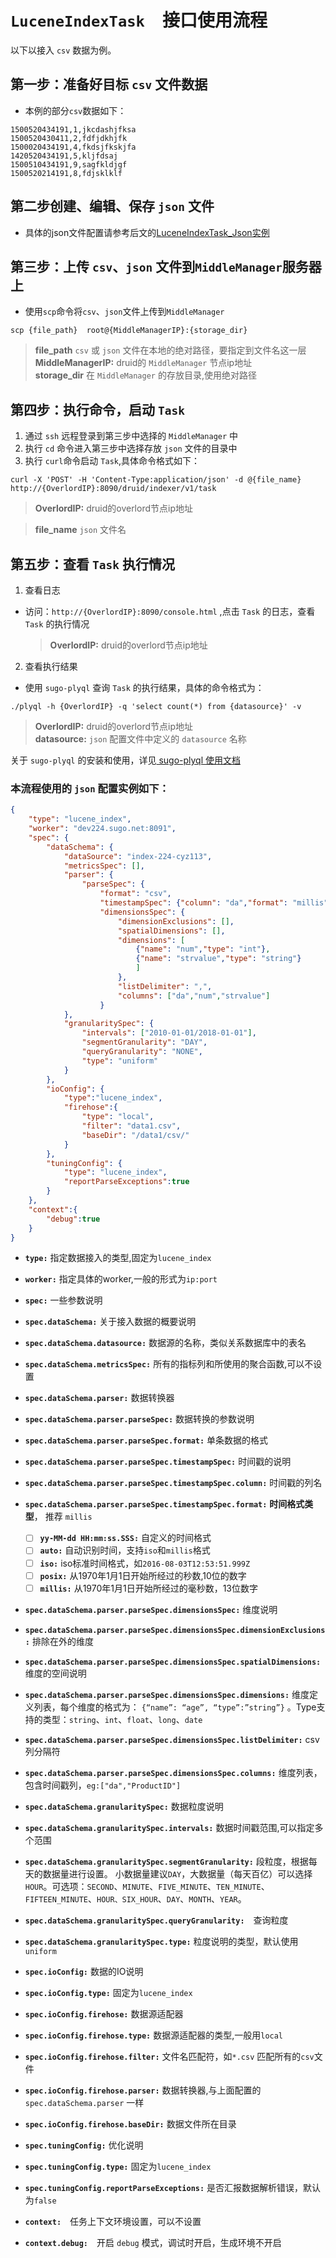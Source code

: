# `LuceneIndexTask`　接口使用流程

以下以接入 `csv` 数据为例。

## 第一步：准备好目标 `csv` 文件数据

- 本例的部分`csv`数据如下：
```
1500520434191,1,jkcdashjfksa
1500520430411,2,fdfjdkhjfk
1500020434191,4,fkdsjfkskjfa
1420520434191,5,kljfdsaj
1500510434191,9,sagfkldjgf
1500520214191,8,fdjsklklf
```
## 第二步创建、编辑、保存 `json` 文件

- 具体的json文件配置请参考后文的[LuceneIndexTask_Json实例](#LuceneIndexTask_instance)

## 第三步：上传 `csv`、`json` 文件到`MiddleManager`服务器上
- 使用`scp`命令将`csv`、`json`文件上传到`MiddleManager`
```shell
scp {file_path}  root@{MiddleManagerIP}:{storage_dir}
```
   > **file_path** `csv` 或 `json` 文件在本地的绝对路径，要指定到文件名这一层  
   > **MiddleManagerIP:** druid的 `MiddleManager` 节点ip地址  
   > **storage_dir** 在 `MiddleManager` 的存放目录,使用绝对路径

## 第四步：执行命令，启动 `Task`
1. 通过 `ssh` 远程登录到第三步中选择的 `MiddleManager` 中
2. 执行 `cd` 命令进入第三步中选择存放 `json` 文件的目录中
3. 执行 `curl`命令启动 `Task`,具体命令格式如下：
```shell
curl -X 'POST' -H 'Content-Type:application/json' -d @{file_name} http://{OverlordIP}:8090/druid/indexer/v1/task
```
   > **OverlordIP:** druid的overlord节点ip地址

   > **file_name** `json` 文件名


## 第五步：查看 `Task` 执行情况
1. 查看日志
- 访问：`http://{OverlordIP}:8090/console.html` ,点击 `Task` 的日志，查看 `Task` 的执行情况

   > **OverlordIP:** druid的overlord节点ip地址

2. 查看执行结果
- 使用 `sugo-plyql` 查询 `Task` 的执行结果，具体的命令格式为：
```shell
./plyql -h {OverlordIP} -q 'select count(*) from {datasource}' -v
```
   > **OverlordIP:** druid的overlord节点ip地址  
   > **datasource:** `json` 配置文件中定义的 `datasource` 名称
   
   关于 `sugo-plyql` 的安装和使用，详见[ sugo-plyql 使用文档](/developer/interfaces/sugo-plyql.md)
   
### <a id="LuceneIndexTask_instance"></a>  本流程使用的 `json` 配置实例如下：

```json
{
    "type": "lucene_index",
    "worker": "dev224.sugo.net:8091",
    "spec": {
        "dataSchema": {
            "dataSource": "index-224-cyz113",
            "metricsSpec": [],
            "parser": {
                "parseSpec": {
                    "format": "csv",
                    "timestampSpec": {"column": "da","format": "millis"},
                    "dimensionsSpec": {
                        "dimensionExclusions": [],
                        "spatialDimensions": [],
                        "dimensions": [
                            {"name": "num","type": "int"},
                            {"name": "strvalue","type": "string"}                                       
                            ]
                        },
                        "listDelimiter": ",",
                        "columns": ["da","num","strvalue"]
                    }
            },
            "granularitySpec": {
                "intervals": ["2010-01-01/2018-01-01"],
                "segmentGranularity": "DAY",
                "queryGranularity": "NONE",
                "type": "uniform"
            }
        },
        "ioConfig": {
            "type":"lucene_index",
            "firehose":{
                "type": "local",
                "filter": "data1.csv",
                "baseDir": "/data1/csv/"
            }
        },
        "tuningConfig": {
            "type": "lucene_index",
            "reportParseExceptions":true
        }
    },
    "context":{
        "debug":true
    }
}
```
- **`type:`** 指定数据接入的类型,固定为`lucene_index`
- **`worker:`** 指定具体的worker,一般的形式为`ip:port`
- **`spec:`** 一些参数说明
- **`spec.dataSchema:`** 关于接入数据的概要说明
- **`spec.dataSchema.datasource:`** 数据源的名称，类似关系数据库中的表名
- **`spec.dataSchema.metricsSpec:`** 所有的指标列和所使用的聚合函数,可以不设置
- **`spec.dataSchema.parser:`** 数据转换器
- **`spec.dataSchema.parser.parseSpec:`** 数据转换的参数说明
- **`spec.dataSchema.parser.parseSpec.format:`** 单条数据的格式
- **`spec.dataSchema.parser.parseSpec.timestampSpec:`** 时间戳的说明
- **`spec.dataSchema.parser.parseSpec.timestampSpec.column:`** 时间戳的列名
- **`spec.dataSchema.parser.parseSpec.timestampSpec.format:`** **时间格式类型**， 推荐 `millis`   
  - [ ] **`yy-MM-dd HH:mm:ss.SSS:`** 自定义的时间格式
  - [ ] **`auto:`** 自动识别时间，支持`iso`和`millis`格式
  - [ ] **`iso:`** iso标准时间格式，如`2016-08-03T12:53:51.999Z`
  - [ ] **`posix:`** 从1970年1月1日开始所经过的秒数,10位的数字
  - [ ] **`millis:`** 从1970年1月1日开始所经过的毫秒数，13位数字

- **`spec.dataSchema.parser.parseSpec.dimensionsSpec:`** 维度说明
- **`spec.dataSchema.parser.parseSpec.dimensionsSpec.dimensionExclusions:`** 排除在外的维度

- **`spec.dataSchema.parser.parseSpec.dimensionsSpec.spatialDimensions:`** 维度的空间说明

- **`spec.dataSchema.parser.parseSpec.dimensionsSpec.dimensions:`** 维度定义列表，每个维度的格式为： `{“name”: “age”, “type”:”string”}` 。Type支持的类型：`string`、`int`、`float`、`long`、`date`
- **`spec.dataSchema.parser.parseSpec.dimensionsSpec.listDelimiter:`**  csv列分隔符
- **`spec.dataSchema.parser.parseSpec.dimensionsSpec.columns:`**  维度列表，包含时间戳列，`eg:["da","ProductID"]`
- **`spec.dataSchema.granularitySpec:`** 数据粒度说明
- **`spec.dataSchema.granularitySpec.intervals:`** 数据时间戳范围,可以指定多个范围
- **`spec.dataSchema.granularitySpec.segmentGranularity:`** 段粒度，根据每天的数据量进行设置。 小数据量建议`DAY`，大数据量（每天百亿）可以选择`HOUR`。可选项：`SECOND`、`MINUTE`、`FIVE_MINUTE`、`TEN_MINUTE`、`FIFTEEN_MINUTE`、`HOUR、SIX_HOUR`、`DAY`、`MONTH`、`YEAR`。

- **`spec.dataSchema.granularitySpec.queryGranularity:`**　查询粒度
- **`spec.dataSchema.granularitySpec.type:`** 粒度说明的类型，默认使用 `uniform`

- **`spec.ioConfig:`** 数据的IO说明
- **`spec.ioConfig.type:`** 固定为`lucene_index`
- **`spec.ioConfig.firehose:`** 数据源适配器
- **`spec.ioConfig.firehose.type:`** 数据源适配器的类型,一般用`local`
- **`spec.ioConfig.firehose.filter:`** 文件名匹配符，如`*.csv` 匹配所有的`csv`文件
- **`spec.ioConfig.firehose.parser:`** 数据转换器,与上面配置的 `spec.dataSchema.parser` 一样
- **`spec.ioConfig.firehose.baseDir:`** 数据文件所在目录

- **`spec.tuningConfig:`** 优化说明
- **`spec.tuningConfig.type:`** 固定为`lucene_index`
- **`spec.tuningConfig.reportParseExceptions:`** 是否汇报数据解析错误，默认为`false`
- **`context:`**　任务上下文环境设置，可以不设置

- **`context.debug:`**　开启 `debug` 模式，调试时开启，生成环境不开启
